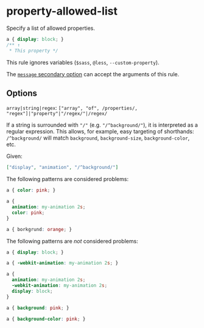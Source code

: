 # property-allowed-list

Specify a list of allowed properties.

<!-- prettier-ignore -->
```css
a { display: block; }
/** ↑
 * This property */
```

This rule ignores variables (`$sass`, `@less`, `--custom-property`).

The [`message` secondary option](https://github.com/stylelint/stylelint/tree/15.10.3/docsuser-guideconfigure.md#message) can accept the arguments of this rule.

## Options

`array|string|regex`: `["array", "of", /properties/, "regex"]|"property"|"/regex/"|/regex/`

If a string is surrounded with `"/"` (e.g. `"/^background/"`), it is interpreted as a regular expression. This allows, for example, easy targeting of shorthands: `/^background/` will match `background`, `background-size`, `background-color`, etc.

Given:

```json
["display", "animation", "/^background/"]
```

The following patterns are considered problems:

<!-- prettier-ignore -->
```css
a { color: pink; }
```

<!-- prettier-ignore -->
```css
a {
  animation: my-animation 2s;
  color: pink;
}
```

<!-- prettier-ignore -->
```css
a { borkgrund: orange; }
```

The following patterns are _not_ considered problems:

<!-- prettier-ignore -->
```css
a { display: block; }
```

<!-- prettier-ignore -->
```css
a { -webkit-animation: my-animation 2s; }
```

<!-- prettier-ignore -->
```css
a {
  animation: my-animation 2s;
  -webkit-animation: my-animation 2s;
  display: block;
}
```

<!-- prettier-ignore -->
```css
a { background: pink; }
```

<!-- prettier-ignore -->
```css
a { background-color: pink; }
```
